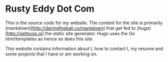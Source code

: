 # Rusty Eddy Dot Com

This is the _source code_ for my website. The content for the site is
primarily (_markdown_)[http://daringfireball.co/markdown] that get fed
to (_hugo_)[http://gethugo.io] the static site generator. Hugo uses
the Go html/templates as hence so does this site.

This website contains information about I, how to contact I, my resume
and some projects that I have or am working on.
